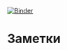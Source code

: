 [![Binder](https://mybinder.org/badge_logo.svg)](https://mybinder.org/v2/gh/80r15/Notes/master)

# Заметки

